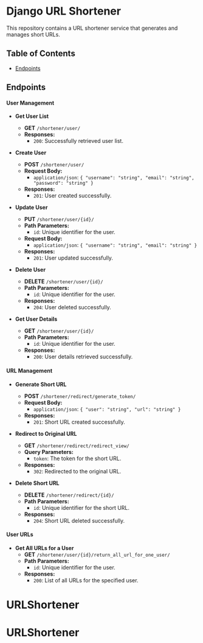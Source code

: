 # Django  URL Shortener

This repository contains a URL shortener service that generates and manages short URLs.  
  


## Table of Contents

- [Endpoints](#endpoints)




## Endpoints

#### User Management

- **Get User List**
  - **GET** `/shortener/user/`
  - **Responses:**
    - `200`: Successfully retrieved user list.

- **Create User**
  - **POST** `/shortener/user/`
  - **Request Body:**
    - `application/json`: `{ "username": "string", "email": "string", "password": "string" }`
  - **Responses:**
    - `201`: User created successfully.

- **Update User**
  - **PUT** `/shortener/user/{id}/`
  - **Path Parameters:**
    - `id`: Unique identifier for the user.
  - **Request Body:**
    - `application/json`: `{ "username": "string", "email": "string" }`
  - **Responses:**
    - `201`: User updated successfully.

- **Delete User**
  - **DELETE** `/shortener/user/{id}/`
  - **Path Parameters:**
    - `id`: Unique identifier for the user.
  - **Responses:**
    - `204`: User deleted successfully.

- **Get User Details**
  - **GET** `/shortener/user/{id}/`
  - **Path Parameters:**
    - `id`: Unique identifier for the user.
  - **Responses:**
    - `200`: User details retrieved successfully.

#### URL Management

- **Generate Short URL**
  - **POST** `/shortener/redirect/generate_token/`
  - **Request Body:**
    - `application/json`: `{ "user": "string", "url": "string" }`
  - **Responses:**
    - `201`: Short URL created successfully.

- **Redirect to Original URL**
  - **GET** `/shortener/redirect/redirect_view/`
  - **Query Parameters:**
    - `token`: The token for the short URL.
  - **Responses:**
    - `302`: Redirected to the original URL.

- **Delete Short URL**
  - **DELETE** `/shortener/redirect/{id}/`
  - **Path Parameters:**
    - `id`: Unique identifier for the short URL.
  - **Responses:**
    - `204`: Short URL deleted successfully.

#### User URLs

- **Get All URLs for a User**
  - **GET** `/shortener/user/{id}/return_all_url_for_one_user/`
  - **Path Parameters:**
    - `id`: Unique identifier for the user.
  - **Responses:**
    - `200`: List of all URLs for the specified user.




















# URLShortener
# URLShortener
